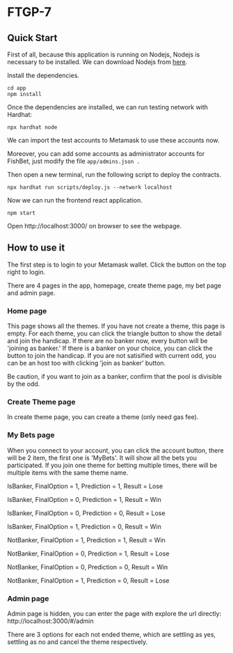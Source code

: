 # FTGP-7

## Quick Start

First of all, because this application is running on Nodejs, Nodejs is necessary to be installed. We can download Nodejs from [here](https://nodejs.org/en/download).

Install the dependencies.

```
cd app
npm install
```

Once the dependencies are installed, we can run testing network with Hardhat:

```
npx hardhat node
```

We can import the test accounts to Metamask to use these accounts now.

Moreover, you can add some accounts as administrator accounts for FishBet, just modify the file `app/admins.json .`

Then open a new terminal, run the following script to deploy the contracts.

```
npx hardhat run scripts/deploy.js --network localhost
```

Now we can run the frontend react application.

```
npm start
```

Open http://localhost:3000/ on browser to see the webpage.


## How to use it

The first step is to login to your Metamask wallet. Click the button on the top right to login.

There are 4 pages in the app, homepage, create theme page, my bet page and admin page.

### Home page

This page shows all the themes. If you have not create a theme, this page is empty. For each theme, you can click the triangle button to show the detail and join the handicap. If there are no banker now, every button will be 'joining as banker.' If there is a banker on your choice, you can click the button to join the handicap. If you are not satisified with current odd, you can be an host too with clicking 'join as banker' button.

Be caution, if you want to join as a banker, confirm that the pool is divisible by the odd.


### Create Theme page

In create theme page, you can create a theme (only need gas fee).


### My Bets page

When you connect to your account, you can click the account button, there will be 2 item, the first one is 'MyBets'. It will show all the bets you participated. If you join one theme for betting multiple times, there will be multiple items with the same theme name.

IsBanker, FinalOption = 1, Prediction = 1, Result = Lose

IsBanker, FinalOption = 0, Prediction = 1, Result = Win

IsBanker, FinalOption = 0, Prediction = 0, Result = Lose

IsBanker, FinalOption = 1, Prediction = 0, Result = Win


NotBanker, FinalOption = 1, Prediction = 1, Result = Win

NotBanker, FinalOption = 0, Prediction = 1, Result = Lose

NotBanker, FinalOption = 0, Prediction = 0, Result = Win

NotBanker, FinalOption = 1, Prediction = 0, Result = Lose


### Admin page

Admin page is hidden, you can enter the page with explore the url directly: http://localhost:3000/#/admin

There are 3 options for each not ended theme, which are settling as yes, settling as no and cancel the theme respectively.
